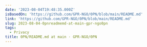 ```yaml
---
date: '2023-08-04T19:48:35.000Z'
isBasedOn: 'https://github.com/GPR-NGO/0PN/blob/main/README.md'
link: 'https://github.com/GPR-NGO/0PN/blob/main/README.md'
slug: 2023-08-04-0pnreadmemd-at-main-gpr-ngo0pn
tags:
  - Privacy
title: 0PN/README.md at main · GPR-NGO/0PN
---
```


